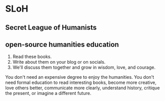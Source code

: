 # SLoH
## Secret League of Humanists

## open-source humanities education

1. Read these books. 
2. Write about them on your blog or on socials. 
3. We'll discuss them together and grow in wisdom, love, and courage.

You don't need an expensive degree to enjoy the humanities. You don't need formal education to read interesting books, become more creative, love others better, communicate more clearly, understand history, critique the present, or imagine a different future.
